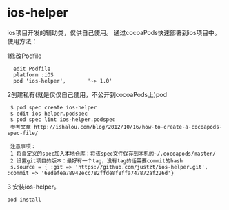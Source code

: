 ios-helper
==========

ios项目开发的辅助类，仅供自己使用。
通过cocoaPods快速部署到ios项目中。
使用方法：

1修改Podfile

      edit Podfile
      platform :iOS
      pod 'ios-helper',       '~> 1.0'
      
2创建私有(就是仅仅自己使用，不公开到cocoaPods上)pod 

     $ pod spec create ios-helper
     $ edit ios-helper.podspec 
     $ pod spec lint ios-helper.podspec
     参考文章 http://ishalou.com/blog/2012/10/16/how-to-create-a-cocoapods-spec-file/
     
     注意事项：
     1 将自定义的spec加入本地仓库：将该spec文件保存到本机的~/.cocoapods/master/
     2 设置git项目的版本：最好有一个tag，没有tag的话需要commit的hash
     s.source = { :git => 'https://github.com/justzt/ios-helper.git', :commit => '68defea78942ecc782ffde8f8ffa747872af226d'}      
      
3 安装ios-helper。

    pod install
    
